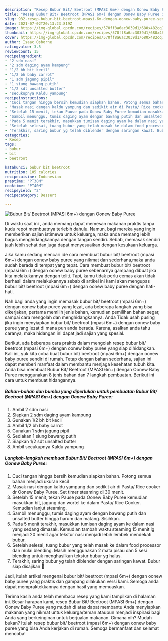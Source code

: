 ```yaml
---
description: "Resep Bubur Bit/ Beetroot (MPASI 6m+) dengan Oonew Baby Puree Sederhana dan Mudah Dibuat"
title: "Resep Bubur Bit/ Beetroot (MPASI 6m+) dengan Oonew Baby Puree Sederhana dan Mudah Dibuat"
slug: 932-resep-bubur-bit-beetroot-mpasi-6m-dengan-oonew-baby-puree-sederhana-dan-mudah-dibuat
date: 2021-07-02T20:13:23.819Z
image: https://img-global.cpcdn.com/recipes/570ff8a6ac3039d1/680x482cq70/bubur-bit-beetroot-mpasi-6m-dengan-oonew-baby-puree-foto-resep-utama.jpg
thumbnail: https://img-global.cpcdn.com/recipes/570ff8a6ac3039d1/680x482cq70/bubur-bit-beetroot-mpasi-6m-dengan-oonew-baby-puree-foto-resep-utama.jpg
cover: https://img-global.cpcdn.com/recipes/570ff8a6ac3039d1/680x482cq70/bubur-bit-beetroot-mpasi-6m-dengan-oonew-baby-puree-foto-resep-utama.jpg
author: Isaac Osborne
ratingvalue: 3.5
reviewcount: 15
recipeingredient:
- "2 sdm nasi"
- "2 sdm daging ayam kampung"
- "1/2 bh bit kecil"
- "1/2 bh baby carrot"
- "1 sdm jagung pipil"
- "1 siung bawang putih"
- "1/2 sdt unsalted butter"
- "secukupnya Kaldu yampung"
recipeinstructions:
- "Cuci tangan hingga bersih kemudian siapkan bahan. Potong semua bahan menjadi ukuran kecil"
- "Masak nasi dengan kaldu yampung dan sedikit air di Pasta/ Rice cooker dr Oonew Baby Puree. Set timer steaming di 30 menit."
- "Setelah 15 menit, tekan Pause pada Oonew Baby Puree kemudian masukkan bit, jagung dan wortel ke dalam Pasta/ Rice Cooker. Kemudian lanjut steaming."
- "Sambil menunggu, tumis daging ayam dengan bawang putih dan unsalted butter hingga harum dan matang. Sisihkan."
- "Pada 5 menit terakhir, masukkan tumisan daging ayam ke dalam nasi yang sedang dimasak. Kemudian tambah waktu steaming 15 menit lg menjadi 20 menit agar tekstur nasi menjadi lebih lembek mendekati bubur."
- "Setelah selesai, tuang bubur yang telah masak ke dalam food processor dan mulai blending. Masih menggunakan 2 mata pisau dan 5 sesi blending untuk menghasilkan tekstur bubur yg halus."
- "Terakhir, saring bubur yg telah diblender dengan saringan kawat. Bubur siap disajikan 🧡"
categories:
- Resep
tags:
- bubur
- bit
- beetroot

katakunci: bubur bit beetroot 
nutrition: 105 calories
recipecuisine: Indonesian
preptime: "PT38M"
cooktime: "PT40M"
recipeyield: "2"
recipecategory: Dessert

---
```



![Bubur Bit/ Beetroot (MPASI 6m+) dengan Oonew Baby Puree](https://img-global.cpcdn.com/recipes/570ff8a6ac3039d1/680x482cq70/bubur-bit-beetroot-mpasi-6m-dengan-oonew-baby-puree-foto-resep-utama.jpg)

Di waktu  saat ini , anda memang dapat memesan makanan praktis tanpa kudu repot membuatnya terlebih dahulu. Namun, bagi mereka yang ingin memberikan sajian istimewa untuk keluarga, maka anda memang lebih bagus menghidangkannya dengan tangan sendiri. Sebab, memasak sendiri jauh lebih sehat dan juga dapat menyesuaikan dengan kesukaan keluarga.

Jika kamu sedang mencari ide cara membuat bubur bit/ beetroot (mpasi 6m+) dengan oonew baby puree yang nikmat dan sederhana,maka anda sudah berada di tempat yang tepat. Cara membuat bubur bit/ beetroot (mpasi 6m+) dengan oonew baby puree  sebenarnya gampang dibuat jika kita melakukannya dengan teliti. Tapi, kamu tidak perlu cemas akan tidak berhasil dalam melakukannya 
sebab di artikel ini kami akan mengupas bubur bit/ beetroot (mpasi 6m+) dengan oonew baby puree dengan hati-hati.  



Nah bagi anda yang ingin memasak bubur bit/ beetroot (mpasi 6m+) dengan oonew baby puree yang lezat, ada beberapa langkah yang bisa dikerjakan, pertama memilih jenis bahan, kemudian pemilihan bahan segar, sampai cara mengolah dan menghidangkannya. Anda Tidak usah pusing jika ingin menyiapkan bubur bit/ beetroot (mpasi 6m+) dengan oonew baby puree yang lezat di mana pun anda berada. Karena, asalkan anda  tahu caranya, maka hidangan ini dapat jadi sajian yang spesial.

Berikut, ada beberapa cara praktis  dalam mengolah resep bubur bit/ beetroot (mpasi 6m+) dengan oonew baby puree yang siap dihidangkan. Kali ini, yuk kita coba buat bubur bit/ beetroot (mpasi 6m+) dengan oonew baby puree sendiri di rumah. Tetap dengan bahan sederhana, sajian ini dapat memberi manfaat dalam membantu menjaga kesehatan tubuh kita. Anda bisa membuat Bubur Bit/ Beetroot (MPASI 6m+) dengan Oonew Baby Puree menggunakan 8 jenis bahan dan 7 langkah pembuatan. Berikut ini cara untuk membuat hidangannya.

<!--inarticleads1-->

##### Bahan-bahan dan bumbu yang diperlukan untuk pembuatan Bubur Bit/ Beetroot (MPASI 6m+) dengan Oonew Baby Puree:

1. Ambil 2 sdm nasi
1. Siapkan 2 sdm daging ayam kampung
1. Gunakan 1/2 bh bit kecil
1. Ambil 1/2 bh baby carrot
1. Gunakan 1 sdm jagung pipil
1. Sediakan 1 siung bawang putih
1. Siapkan 1/2 sdt unsalted butter
1. Ambil secukupnya Kaldu yampung




<!--inarticleads2-->

##### Langkah-langkah membuat Bubur Bit/ Beetroot (MPASI 6m+) dengan Oonew Baby Puree:

1. Cuci tangan hingga bersih kemudian siapkan bahan. Potong semua bahan menjadi ukuran kecil
1. Masak nasi dengan kaldu yampung dan sedikit air di Pasta/ Rice cooker dr Oonew Baby Puree. Set timer steaming di 30 menit.
1. Setelah 15 menit, tekan Pause pada Oonew Baby Puree kemudian masukkan bit, jagung dan wortel ke dalam Pasta/ Rice Cooker. Kemudian lanjut steaming.
1. Sambil menunggu, tumis daging ayam dengan bawang putih dan unsalted butter hingga harum dan matang. Sisihkan.
1. Pada 5 menit terakhir, masukkan tumisan daging ayam ke dalam nasi yang sedang dimasak. Kemudian tambah waktu steaming 15 menit lg menjadi 20 menit agar tekstur nasi menjadi lebih lembek mendekati bubur.
1. Setelah selesai, tuang bubur yang telah masak ke dalam food processor dan mulai blending. Masih menggunakan 2 mata pisau dan 5 sesi blending untuk menghasilkan tekstur bubur yg halus.
1. Terakhir, saring bubur yg telah diblender dengan saringan kawat. Bubur siap disajikan 🧡




Jadi, itulah artikel mengenai  bubur bit/ beetroot (mpasi 6m+) dengan oonew baby puree  yang praktis dan gampang dilakukan versi kami. Semoga anda dapat mempraktekkannya dengan hasil yang memuaskan. 

Terima kasih anda telah membaca resep yang kami tampilkan di halaman ini. Besar harapan kami, resep  Bubur Bit/ Beetroot (MPASI 6m+) dengan Oonew Baby Puree yang mudah di atas dapat membantu Anda menyiapkan makanan yang nikmat untuk keluarga/teman ataupun menjadi inspirasi bagi Anda yang berkeinginan untuk berjualan makanan. Gimana nih? Mudah bukan? Itulah resep bubur bit/ beetroot (mpasi 6m+) dengan oonew baby puree yang bisa Anda kerjakan di rumah. Semoga bermanfaat dan selamat mencoba!


